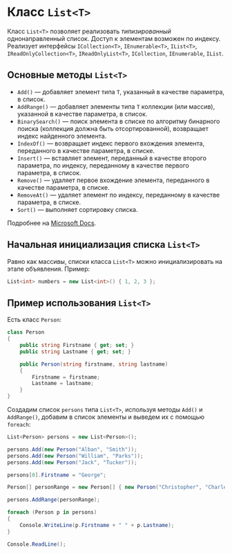 # Класс `List<T>`

Класс `List<T>` позволяет реализовать *типизированный* однонаправленный список. Доступ к элементам возможен по индексу. Реализует интерфейсы 
`ICollection<T>`, `IEnumerable<T>`, `IList<T>`, `IReadOnlyCollection<T>`, `IReadOnlyList<T>`, `ICollection`, `IEnumerable`, `IList`.

## Основные методы `List<T>`

 - `Add()` — добавляет элемент типа `T`, указанный в качестве параметра, в список.
 - `AddRange()` — добавляет элементы типа `T` коллекции (или массив), указанной в качестве параметра, в список.
 - `BinarySearch()` — поиск элемента в списке по алгоритму бинарного поиска (коллекция должна быть отсортированной), возвращает индекс найденного элемента.
 - `IndexOf()` — возвращает индекс первого вхождения элемента, переданного в качестве параметра, в списке.
 - `Insert()` — вставляет элемент, переданный в качестве второго параметра, по индексу, переданному в качестве первого параметра, в список.
 - `Remove()` — удаляет первое вхождение элемента, переданного в качестве параметра, в списке.
 - `RemoveAt()` — удаляет элемент по индексу, переданному в качестве параметра, в списке.
 - `Sort()` — выполняет сортировку списка.

Подробнее на [Microsoft Docs](https://docs.microsoft.com/dotnet/api/system.collections.generic.list-1).

## Начальная инициализация списка `List<T>`

Равно как массивы, списки класса `List<T>` можно инициализировать на этапе объявления. Пример:

```csharp
List<int> numbers = new List<int>() { 1, 2, 3 };
```

## Пример использования `List<T>`

Есть класс `Person`:

```csharp
class Person
{
    public string Firstname { get; set; }
    public string Lastname { get; set; }

    public Person(string firstname, string lastname)
    {
        Firstname = firstname;
        Lastname = lastname;
    }
}
```

Создадим список `persons` типа `List<T>`, используя методы `Add()` и `AddRange()`, добавим в список элементы и выведем их с помощью `foreach`:

```csharp
List<Person> persons = new List<Person>();

persons.Add(new Person("Alban", "Smith"));
persons.Add(new Person("William", "Parks"));
persons.Add(new Person("Jack", "Tucker"));

persons[0].Firstname = "George";

Person[] personRange = new Person[] { new Person("Christopher", "Charles"), new Person("Peter", "Carroll") };

persons.AddRange(personRange);

foreach (Person p in persons)
{
    Console.WriteLine(p.Firstname + " " + p.Lastname);
}

Console.ReadLine();
```